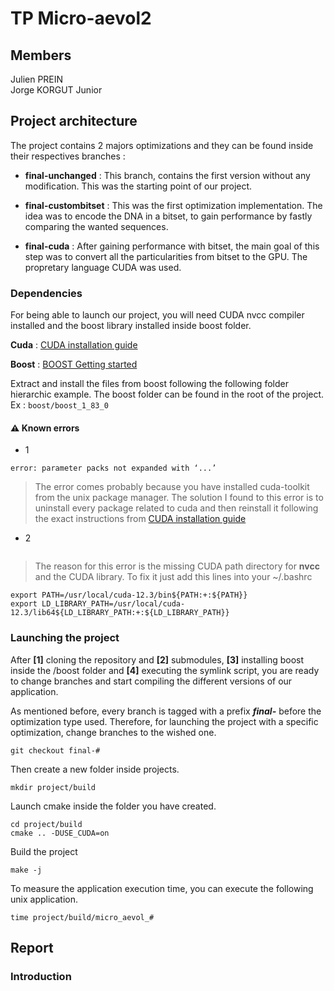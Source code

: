 # TP Micro-aevol2

## Members
Julien PREIN  
Jorge KORGUT Junior

## Project architecture

The project contains 2 majors optimizations and they can be found inside their respectives branches :

* **final-unchanged** : This branch, contains the first version without any modification. This was the starting point of our project.

* **final-custombitset** : This was the first optimization implementation. The idea was to encode the DNA in a bitset, to gain performance by fastly comparing the wanted sequences.

* **final-cuda** : After gaining performance with bitset, the main goal of this step was to convert all the particularities from bitset to the GPU. The propretary language CUDA was used.

### Dependencies

For being able to launch our project, you will need CUDA nvcc compiler installed and the boost library installed inside boost folder.  

**Cuda** : [CUDA installation guide](https://docs.nvidia.com/cuda/cuda-installation-guide-linux)

**Boost** : [BOOST Getting started](https://www.boost.org/doc/libs/1_84_0/more/getting_started)  

Extract and install the files from boost following the following folder hierarchic example. The boost folder can be found in the root of the project. 
Ex : ```boost/boost_1_83_0```  

#### :warning: Known errors
* 1
```
error: parameter packs not expanded with ‘...’
```  

>The error comes probably because you have installed cuda-toolkit from the unix package manager. The solution I found to this error is to uninstall every package related to cuda and then reinstall it following the exact instructions from [CUDA installation guide](https://docs.nvidia.com/cuda/cuda-installation-guide-linux)  

* 2
```
```
> The reason for this error is the missing CUDA path directory for **nvcc** and the CUDA library. To fix it just add this lines into your ~/.bashrc 
```
export PATH=/usr/local/cuda-12.3/bin${PATH:+:${PATH}}
export LD_LIBRARY_PATH=/usr/local/cuda-12.3/lib64${LD_LIBRARY_PATH:+:${LD_LIBRARY_PATH}}
```

### Launching the project  

After **[1]** cloning the repository and **[2]** submodules, **[3]** installing boost inside the /boost folder and **[4]** executing the symlink script, you are ready to change branches and start compiling the different versions of our application.

As mentioned before, every branch is tagged with a prefix _**final-**_ before the optimization type used. Therefore, for launching the project with a specific optimization, change branches to the wished one.

```
git checkout final-#
```  

Then create a new folder inside projects.

```
mkdir project/build
```  

Launch cmake inside the folder you have created.

```
cd project/build
cmake .. -DUSE_CUDA=on
```  

Build the project
```
make -j
```  

To measure the application execution time, you can execute the following unix application.  
```
time project/build/micro_aevol_#
```

## Report  

### Introduction





